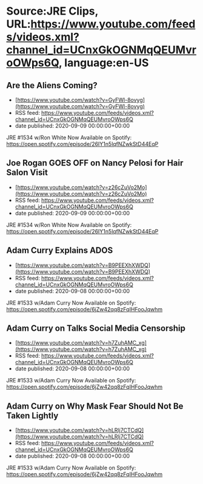 # Source:JRE Clips, URL:https://www.youtube.com/feeds/videos.xml?channel_id=UCnxGkOGNMqQEUMvroOWps6Q, language:en-US

## Are the Aliens Coming?
 - [https://www.youtube.com/watch?v=GyFWl-8ovyg](https://www.youtube.com/watch?v=GyFWl-8ovyg)
 - RSS feed: https://www.youtube.com/feeds/videos.xml?channel_id=UCnxGkOGNMqQEUMvroOWps6Q
 - date published: 2020-09-09 00:00:00+00:00

JRE #1534 w/Ron White Now Available on Spotify:
https://open.spotify.com/episode/26IY1n5lqfNZwkStD44EqP

## Joe Rogan GOES OFF on Nancy Pelosi for Hair Salon Visit
 - [https://www.youtube.com/watch?v=z26cZuVo2Mo](https://www.youtube.com/watch?v=z26cZuVo2Mo)
 - RSS feed: https://www.youtube.com/feeds/videos.xml?channel_id=UCnxGkOGNMqQEUMvroOWps6Q
 - date published: 2020-09-09 00:00:00+00:00

JRE #1534 w/Ron White Now Available on Spotify:
https://open.spotify.com/episode/26IY1n5lqfNZwkStD44EqP

## Adam Curry Explains ADOS
 - [https://www.youtube.com/watch?v=B9PEEXhXWDQ](https://www.youtube.com/watch?v=B9PEEXhXWDQ)
 - RSS feed: https://www.youtube.com/feeds/videos.xml?channel_id=UCnxGkOGNMqQEUMvroOWps6Q
 - date published: 2020-09-08 00:00:00+00:00

JRE #1533 w/Adam Curry Now Available on Spotify:
https://open.spotify.com/episode/6jZw42qq8zFqIHFooJqwhm

## Adam Curry on Talks Social Media Censorship
 - [https://www.youtube.com/watch?v=h7ZuhAMC_xg](https://www.youtube.com/watch?v=h7ZuhAMC_xg)
 - RSS feed: https://www.youtube.com/feeds/videos.xml?channel_id=UCnxGkOGNMqQEUMvroOWps6Q
 - date published: 2020-09-08 00:00:00+00:00

JRE #1533 w/Adam Curry Now Available on Spotify:
https://open.spotify.com/episode/6jZw42qq8zFqIHFooJqwhm

## Adam Curry on Why Mask Fear Should Not Be Taken Lightly
 - [https://www.youtube.com/watch?v=hLRlj7CTCdQ](https://www.youtube.com/watch?v=hLRlj7CTCdQ)
 - RSS feed: https://www.youtube.com/feeds/videos.xml?channel_id=UCnxGkOGNMqQEUMvroOWps6Q
 - date published: 2020-09-08 00:00:00+00:00

JRE #1533 w/Adam Curry Now Available on Spotify:
https://open.spotify.com/episode/6jZw42qq8zFqIHFooJqwhm

